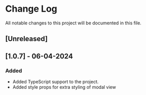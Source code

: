 # Change Log

All notable changes to this project will be documented in this file.

## [Unreleased]

## [1.0.7] - 06-04-2024

### Added

- Added TypeScript support to the project.
- Added style props for extra styling of modal view
